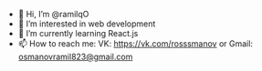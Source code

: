 - 👋 Hi, I’m @ramilqO
- 👀 I’m interested in web development
- 🌱 I’m currently learning React.js
- 📫 How to reach me: VK: https://vk.com/rosssmanov or Gmail: osmanovramil823@gmail.com

<!---
ramilqO/ramilqO is a ✨ special ✨ repository because its `README.md` (this file) appears on your GitHub profile.
You can click the Preview link to take a look at your changes.
--->
